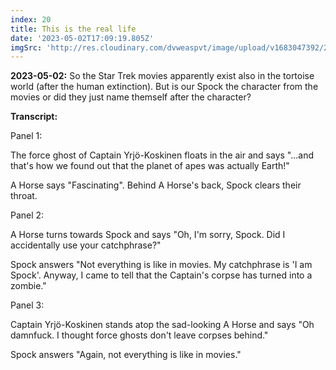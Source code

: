 ```yaml
---
index: 20
title: This is the real life
date: '2023-05-02T17:09:19.805Z'
imgSrc: 'http://res.cloudinary.com/dvweaspvt/image/upload/v1683047392/20_dzww8k.png'
---
```


**2023-05-02:** So the Star Trek movies apparently exist also in the tortoise world (after the human extinction). But is our Spock the character from the movies or did they just name themself after the character?

**Transcript:**

Panel 1:

The force ghost of Captain Yrjö-Koskinen floats in the air and says "...and that's how we found out that the planet of apes was actually Earth!"

A Horse says "Fascinating". Behind A Horse's back, Spock clears their throat.

Panel 2:

A Horse turns towards Spock and says "Oh, I'm sorry, Spock. Did I accidentally use your catchphrase?"

Spock answers "Not everything is like in movies. My catchphrase is 'I am Spock'. Anyway, I came to tell that the Captain's corpse has turned into a zombie."

Panel 3:

Captain Yrjö-Koskinen stands atop the sad-looking A Horse and says "Oh damnfuck. I thought force ghosts don't leave corpses behind."

Spock answers "Again, not everything is like in movies."
